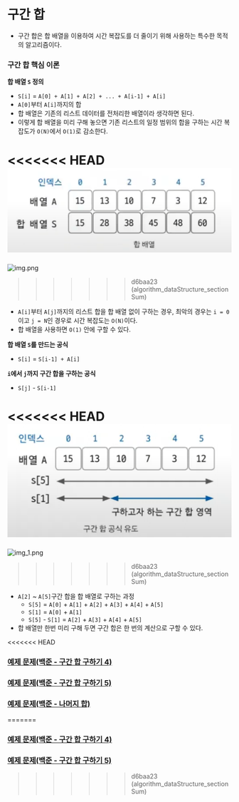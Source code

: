# 구간 합

- 구간 합은 합 배열을 이용하여 시간 복잡도를 더 줄이기 위해 사용하는 특수한 목적의 알고리즘이다.

### 구간 합 핵심 이론

**합 배열 `S` 정의**
- `S[i]` = `A[0] + A[1] + A[2] + ... + A[i-1] + A[i]` 
- `A[0]`부터 `A[i]`까지의 합
- 합 배열은 기존의 리스트 데이터를 전처리한 배열이라 생각하면 된다.
- 이렇게 합 배열을 미리 구해 놓으면 기존 리스트의 일정 범위의 합을 구하는 시간 복잡도가 `O(N)`에서 `O(1)`로 감소한다.

<<<<<<< HEAD
![img.png](image/img.png)
=======
![img.png](img.png)
>>>>>>> d6baa23 (algorithm_dataStructure_sectionSum)
- `A[i]`부터 `A[j]`까지의 리스트 합을 합 배열 없이 구하는 경우, 최악의 경우는 `i = 0`이고 `j = N`인 경우로 시간 복잡도는 `O(N)`이다.
- 합 배열을 사용하면 `O(1)` 안에 구할 수 있다.

**합 배열 `S`를 만드는 공식**
- `S[i]` = `S[i-1] + A[i]`

**`i`에서  `j`까지 구간 합을 구하는 공식**
- `S[j]` - `S[i-1]`

<<<<<<< HEAD
![img_1.png](image/img_1.png)
=======
![img_1.png](img_1.png)
>>>>>>> d6baa23 (algorithm_dataStructure_sectionSum)

- `A[2]` ~ `A[5]`구간 합을 합 배열로 구하는 과정
  - `S[5]` = `A[0]` + `A[1]` + `A[2]` + `A[3]` + `A[4]` +  `A[5]`
  - `S[1]` = `A[0]` + `A[1]`
  - `S[5]` - `S[1]` = `A[2]` + `A[3]` + `A[4]` +  `A[5]`
- 합 배열만 한번 미리 구해 두면 구간 합은 한 번의 계산으로 구할 수 있다.

<<<<<<< HEAD
### [예제 문제(백준 - 구간 합 구하기 4)](https://github.com/genesis12345678/TIL/blob/main/algorithm/dataStructure/sectionSum/Example_1.md#%EA%B5%AC%EA%B0%84-%ED%95%A9-%EC%98%88%EC%A0%9C---1)
### [예제 문제(백준 - 구간 합 구하기 5)](https://github.com/genesis12345678/TIL/blob/main/algorithm/dataStructure/sectionSum/Example_2.md#%EA%B5%AC%EA%B0%84-%ED%95%A9-%EC%98%88%EC%A0%9C---2)
### [예제 문제(백준 - 나머지 합)](https://github.com/genesis12345678/TIL/blob/main/algorithm/dataStructure/sectionSum/Example_3.md#%EA%B5%AC%EA%B0%84-%ED%95%A9-%EC%98%88%EC%A0%9C---3)
=======
### [예제 문제(백준 - 구간 합 구하기 4)]()
### [예제 문제(백준 - 구간 합 구하기 5)]()
>>>>>>> d6baa23 (algorithm_dataStructure_sectionSum)
